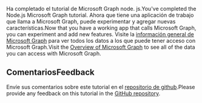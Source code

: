 <!-- markdownlint-disable MD002 MD041 -->

<span data-ttu-id="ece2f-101">Ha completado el tutorial de Microsoft Graph node. js.</span><span class="sxs-lookup"><span data-stu-id="ece2f-101">You've completed the Node.js Microsoft Graph tutorial.</span></span> <span data-ttu-id="ece2f-102">Ahora que tiene una aplicación de trabajo que llama a Microsoft Graph, puede experimentar y agregar nuevas características.</span><span class="sxs-lookup"><span data-stu-id="ece2f-102">Now that you have a working app that calls Microsoft Graph, you can experiment and add new features.</span></span> <span data-ttu-id="ece2f-103">Visite la [información general de Microsoft Graph](/graph/overview) para ver todos los datos a los que puede tener acceso con Microsoft Graph.</span><span class="sxs-lookup"><span data-stu-id="ece2f-103">Visit the [Overview of Microsoft Graph](/graph/overview) to see all of the data you can access with Microsoft Graph.</span></span>

## <a name="feedback"></a><span data-ttu-id="ece2f-104">Comentarios</span><span class="sxs-lookup"><span data-stu-id="ece2f-104">Feedback</span></span>

<span data-ttu-id="ece2f-105">Envíe sus comentarios sobre este tutorial en el [repositorio de github](https://github.com/microsoftgraph/msgraph-training-nodeexpressapp).</span><span class="sxs-lookup"><span data-stu-id="ece2f-105">Please provide any feedback on this tutorial in the [GitHub repository](https://github.com/microsoftgraph/msgraph-training-nodeexpressapp).</span></span>
